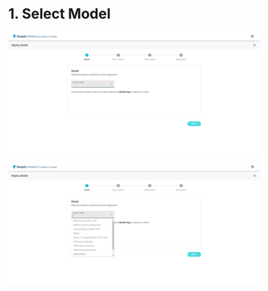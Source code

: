 # 1. Select Model



![](<../../.gitbook/assets/image (6).png>)



![](<../../.gitbook/assets/image (4) (1).png>)

